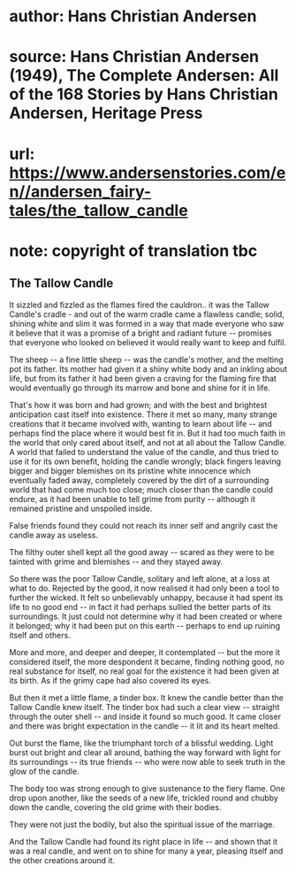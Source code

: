# author: Hans Christian Andersen
# source: Hans Christian Andersen (1949), The Complete Andersen: All of the 168 Stories by Hans Christian Andersen, Heritage Press
# url: https://www.andersenstories.com/en//andersen_fairy-tales/the_tallow_candle
# note: copyright of translation tbc

## The Tallow Candle 

It sizzled and fizzled as the flames fired the cauldron.. it was the
Tallow Candle's cradle - and out of the warm cradle came a flawless
candle; solid, shining white and slim it was formed in a way that made
everyone who saw it believe that it was a promise of a bright and
radiant future -- promises that everyone who looked on believed it would
really want to keep and fulfil.

The sheep -- a fine little sheep -- was the candle's mother, and the
melting pot its father. Its mother had given it a shiny white body and
an inkling about life, but from its father it had been given a craving
for the flaming fire that would eventually go through its marrow and
bone and shine for it in life.

That's how it was born and had grown; and with the best and brightest
anticipation cast itself into existence. There it met so many, many
strange creations that it became involved with, wanting to learn about
life -- and perhaps find the place where it would best fit in. But it
had too much faith in the world that only cared about itself, and not at
all about the Tallow Candle. A world that failed to understand the value
of the candle, and thus tried to use it for its own benefit, holding the
candle wrongly; black fingers leaving bigger and bigger blemishes on its
pristine white innocence which eventually faded away, completely covered
by the dirt of a surrounding world that had come much too close; much
closer than the candle could endure, as it had been unable to tell grime
from purity -- although it remained pristine and unspoiled inside.

False friends found they could not reach its inner self and angrily cast
the candle away as useless.

The filthy outer shell kept all the good away -- scared as they were to
be tainted with grime and blemishes -- and they stayed away.

So there was the poor Tallow Candle, solitary and left alone, at a loss
at what to do. Rejected by the good, it now realised it had only been a
tool to further the wicked. It felt so unbelievably unhappy, because it
had spent its life to no good end -- in fact it had perhaps sullied the
better parts of its surroundings. It just could not determine why it had
been created or where it belonged; why it had been put on this earth --
perhaps to end up ruining itself and others.

More and more, and deeper and deeper, it contemplated -- but the more it
considered itself, the more despondent it became, finding nothing good,
no real substance for itself, no real goal for the existence it had been
given at its birth. As if the grimy cape had also covered its eyes.

But then it met a little flame, a tinder box. It knew the candle better
than the Tallow Candle knew itself. The tinder box had such a clear view
-- straight through the outer shell -- and inside it found so much good.
It came closer and there was bright expectation in the candle -- it lit
and its heart melted.

Out burst the flame, like the triumphant torch of a blissful wedding.
Light burst out bright and clear all around, bathing the way forward
with light for its surroundings -- its true friends -- who were now able
to seek truth in the glow of the candle.

The body too was strong enough to give sustenance to the fiery flame.
One drop upon another, like the seeds of a new life, trickled round and
chubby down the candle, covering the old grime with their bodies.

They were not just the bodily, but also the spiritual issue of the
marriage.

And the Tallow Candle had found its right place in life -- and shown
that it was a real candle, and went on to shine for many a year,
pleasing itself and the other creations around it.
